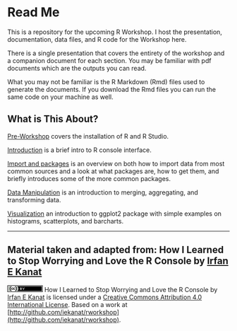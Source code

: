 # Read Me

This is a repository for the upcoming R Workshop. I host the presentation, documentation, data files, and R code for the Workshop here.

There is a single presentation that covers the entirety of the workshop and a companion document for each section. You may be familiar with pdf documents which are the outputs you can read. 

What you may not be familiar is the R Markdown (Rmd) files used to generate the documents. If you download the Rmd files you can run the same code on your machine as well.


## What is This About?

[Pre-Workshop](0_New_Pre_Workshop_updated.pdf) covers the installation of R and R Studio.

[Introduction](new_introduction.pdf) is a brief intro to R console interface.

[Import and packages](.pdf) is an overview on both how to import data from most common sources and a look at what packages are, how to get them, and briefly introduces some of the more common packages.

[Data Manipulation](New_Data_manipulation.pdf) is an introduction to merging, aggregating, and transforming data.

[Visualization](New_Data_Visualization.pdf) an introduction to ggplot2 package with simple examples on histograms, scatterplots, and barcharts.



-------
## Material taken and adapted from: How I Learned to Stop Worrying and Love the R Console by [Irfan E Kanat](http://irfankanat.com)


![Creative Commons 4](cc.png) How I Learned to Stop Worrying and Love the R Console by [Irfan E Kanat](http://irfankanat.com) is licensed under a [Creative Commons Attribution 4.0 International License](http://creativecommons.org/licenses/by/4.0/). Based on a work at [http://github.com/iekanat/rworkshop](http://github.com/iekanat/rworkshop).
